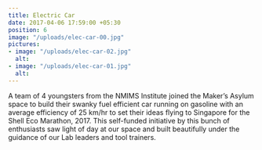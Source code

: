 ```yaml
---
title: Electric Car
date: 2017-04-06 17:59:00 +05:30
position: 6
image: "/uploads/elec-car-00.jpg"
pictures:
- image: "/uploads/elec-car-02.jpg"
  alt:
- image: "/uploads/elec-car-01.jpg"
  alt:
---
```


A team of 4 youngsters from the NMIMS Institute joined the Maker’s Asylum space to build their swanky fuel efficient car running on gasoline with an average efficiency of 25 km/hr to set their ideas flying to Singapore for the Shell Eco Marathon, 2017. This self-funded initiative by this bunch of enthusiasts saw light of day at our space and built beautifully under the guidance of our Lab leaders and tool trainers.
